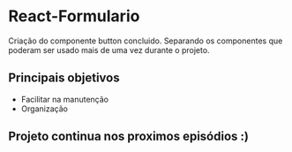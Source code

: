 # React-Formulario

Criação do componente button concluido. Separando os componentes que poderam ser usado mais de uma vez durante o projeto.

## Principais objetivos

- Facilitar na manutenção
- Organização

## Projeto continua nos proximos episódios :)
